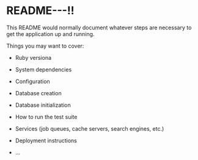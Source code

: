 # README---!!

This README would normally document whatever steps are necessary to get the
application up and running.

Things you may want to cover:

* Ruby versiona

* System dependencies

* Configuration

* Database creation

* Database initialization

* How to run the test suite

* Services (job queues, cache servers, search engines, etc.)

* Deployment instructions

* ...
